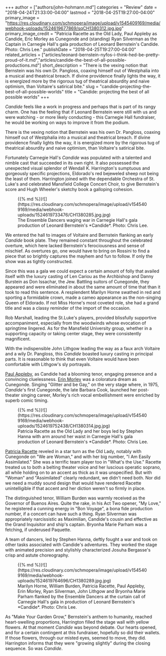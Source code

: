 +++
author = ["authors/john-hohmann.md"]
categories = "Review"
date = "2018-04-24T21:33:00-04:00"
lastmod = "2018-04-25T19:27:00-04:00"
primary_image = "https://res.cloudinary.com/schmopera/image/upload/v1545409169/media/webhook-uploads/1524619677869/sqCH1380312.jpg.jpg"
primary_image_credit = "Patricia Racette as the Old Lady, Paul Appleby as Candide, Eric Morley as Cunegonde and (standing) Ryan Silverman as the Captain in Carnegie Hall's gala production of Leonard Bernstein's Candide. Photo: Chris Lee."
publishDate = "2018-04-25T19:27:00-04:00"
related_articles = ["articles/leonard-bernstein-nyfos-i-think-hed-be-pretty-proud-of-it.md","articles/candide-the-best-of-all-possible-productions.md"]
short_description = "There is the vexing notion that Bernstein was his own Dr. Pangloss, coaxing himself out of Westphalia into a musical and theatrical breach. If divine providence finally lights the way, it is energized more by the rigorous tug of theatrical absurdity and naive optimism, than Voltaire&#039;s satirical bite."
slug = "candide-projecting-the-best-of-all-possible-worlds"
title = "Candide: projecting the best of all possible worlds"
+++

*Candide* feels like a work in progress and perhaps that is part of its rangy charm. One has the feeling that if Leonard Bernstein were still with us and were watching - or more likely conducting - this Carnegie Hall fundraiser, he would be working on ways to improve it from the podium.

There is the vexing notion that Bernstein was his own Dr. Pangloss, coaxing himself out of Westphalia into a musical and theatrical breach. If divine providence finally lights the way, it is energized more by the rigorous tug of theatrical absurdity and naive optimism, than Voltaire's satirical bite. 

Fortunately Carnegie Hall's *Candide* was populated with a talented and nimble cast that succeeded in its own right. It also possessed the unexpected visual splendor of Wendall K. Harrington's sumptuous and gorgeously specific projections, Eldorado's red bejeweled sheep not being the least of them. Harrington joined with the dependable Orchestra of St. Luke's and celebrated Mansfield College Concert Choir, to give Bernstein's score and Hugh Wheeler's sketchy book a galloping cohesion.

<figure data-type="image">{{% md %}}![](https://res.cloudinary.com/schmopera/image/upload/v1545409169/media/webhook-uploads/1524619733476/CH1380285.jpg.jpg)
<figcaption>The Ensemble Dancers waging war in Carnegie Hall's gala production of Leonard Bernstein's *Candide*. Photo: Chris Lee.</figcaption>
</figure>

We entered the hall to images of Voltaire and Bernstein flanking an early *Candide* book plate. They remained constant throughout the celebrated overture, which here lacked Bernstein's ferociousness and sense of mischief. As overtures go, one would have to bring on Rossini to find a piece that so brightly captures the mayhem and fun to follow. If only the show was as tightly constructed.

Since this was a gala we could expect a certain amount of folly that availed itself with the luxury casting of Len Cariou as the Archbishop and Danny Burstein as Don Issachar, the Jew. Battling suitors of Cunegonde, they appeared and were eliminated in about the same amount of time that than it took to read this sentence. A resplendent Marilyn Horne swathed in red and sporting a formidable crown, made a cameo appearance as the non-singing Queen of Eldorado. If not Miss Horne's most coveted role, she had a grand title and was a classy reminder of the import of the occasion.

Rob Marshall, leading the St.Luke's players, provided blissfully supportive accompaniment, especially from the woodwinds whose evocation of springtime lingered. As for the Mansfield University group, whether in a supporting capacity or taking center stage, they were consistently magnificent. 

With the indispensible John Lithgow leading the way as a faux arch Voltaire and a wily Dr. Pangloss, this *Candide* boasted luxury casting in principal parts. It is reasonable to think that even Voltaire would have been comfortable with Lithgow's sly portrayals. 

[Paul Appleby](/scene/people/paul-appleby/), as Candide had a blooming tenor, engaging presence and a convincing cluelessness. [Erin Morley](/scene/people/erin-morley/) was a coloratura dream as Cunegonde. Singing "Glitter and be Gay," on the very stage where, in 1975, *Candide*'s first Cunegonde, the late Barbara Cook, launched her post-theater singing career, Morley's rich vocal embellishment were enriched by superb comic timing.

<figure data-type="image">{{% md %}}![](https://res.cloudinary.com/schmopera/image/upload/v1545409169/media/webhook-uploads/1524619752438/CH1380314.jpg.jpg)
<figcaption>Patricia Racette as the Old Lady and her boys led by Stephen Hanna with arm around her waist in Carnegie Hall's gala production of Leonard Bernstein's *Candide*. Photo: Chris Lee.</figcaption>
</figure>

[Patricia Racette](/scene/people/patricia-racette/) reveled in a star turn as the Old Lady, notably with Cunegonde on "We are Woman," and with her big number, "I Am Easily Assimilated." She was a terrific team player too in "What's the Use." Racette treated us to both a belting theater voice and her luscious operatic soprano, all while holding on to an accent as thick as it was unspecified. But with "Woman" and "Assimilated" clearly redundant, we didn't need both. Nor did we need a muddy sound design that would have rendered Racette unintelligible if that accent and her diction weren't so firmly in place.

The distinguished tenor, William Burden was warmly received as the Governor of Buenos Aires. Quite the rake, in his Act Two opener, "My Love," he registered a cunning energy in "Bon Voyage", a bona fide production number, if a concert can have such a thing. Ryan Silverman was appropriately narcissistic as Maximilian, Candide's cousin and effective as the Grand Inquisitor and ship's captain.  Bryonha Marie Parham was a fetching, if underused Paquette.

A team of dancers, led by Stephen Hanna, deftly fought a war and took on other tasks associated with Candide's adventures. They worked the stage with animated precision and stylishly characterized Josuha Bergasse's crisp and astute choreography.

<figure data-type="image">{{% md %}}![](https://res.cloudinary.com/schmopera/image/upload/v1545409169/media/webhook-uploads/1524619764696/CH1380289.jpg.jpg)
<figcaption>Marilyn Horne, William Burden, Patricia Racette, Paul Appleby, Erin Morley, Ryan Silverman, John Lithgow and Bryonha Marie Parham flanked by the Ensemble Dancers at the curtain call of
Carnegie Hall's gala in production of Leonard Bernstein's *Candide*. Photo: Chris Lee.</figcaption>
</figure>

As "Make Your Garden Grow," Bernstein's anthem to humanity, reached heart-swelling proportions, Harrington filled the stage wall with yellow flowers. At that moment *Candide* was beyond debate. Our hearts opened, and for a certain contingent at this fundraiser, hopefully so did their wallets. If those flowers, through our misted eyes, seemed to move, they did. Harrington informs that they were "growing slightly" during the closing sequence. So was *Candide*.
